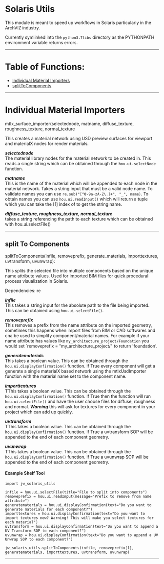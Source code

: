 # Solaris Utils

This module is meant to speed up workflows in Solaris particularly in the ArchVIZ industry.

Currently symlinked into the `python3.7libs` directory as the PYTHONPATH environment variable returns errors.

---

# Table of Functions:
- [Individual Material Importers](#IndividualMaterialImporters)
- [splitToComponents](#split_To_Components)

---

# Individual Material Importers

mtlx_surface_importer(selectednode, matname,  diffuse_texture, roughness_texture, normal_texture

This creates a material network using USD preview surfaces for viewport and materialX nodes for render materials. 

***selectednode***         
The material library nodes for the material network to be created in. This reads a single string which can be obtained through the `hou.ui.selectNode` function.

***matname***   
This is the name of the material which will be appended to each node in the material network. Takes a string input that must be a valid node name. To validate names you can use `re.sub("[^0-9a-zA-Z\.]+", "_", name)`. To obtain names you can use `hou.ui.readInput()` which will return a tuple which you can take the [1] index of to get the string name. 

***diffuse_texture, roughness_texture, normal_texture***    
takes a string referencing the path to each texture which can be obtained with hou.ui.selectFile() 

---

## split To Components

splitToComponents(infile, removeprefix, generate_materials, importtextures, uvtransform, uvunwrap):

This splits the selected file into multiple components based on the unique name attribute values. Used for imported BIM files for quick procedural process visualization in Solaris. 

Dependencies: re

***infile***             
This takes a string input for the absolute path to the file being imported. This can be obtained using `hou.ui.selectFile()`.

***removeprefix***            
This removes a prefix from the name attribute on the imported geometry, sometimes this happens when import files from BIM or CAD softwares and cna be used to simplify component/material names. For example if your name attribute has values like `my_architecture_project/Foundation` you would set `removeprefix = "my_architecture_project/" to return 'foundation'.

***generatematerials***                     
This takes a boolean value. This can be obtained through the `hou.ui.displayConfirmation()` function. If True every component will get a generate a single materialX based network using the mtlxUsdImporter function with the material name set to the component name. 

***importtextures***            
TThis takes a boolean value. This can be obtained through the `hou.ui.displayConfirmation()` function. If True then the function will run `hou.ui.selectFile()` and have the user choose files for diffuse, roughness and normal. ***Warning*** this will ask for textures for every component in your project which can add up quickly.

***uvtransform***           
TThis takes a boolean value. This can be obtained through the `hou.ui.displayConfirmation()` function. If True a uvtransform SOP will be appended to the end of each component geometry.

***uvunwrap***            
TThis takes a boolean value. This can be obtained through the `hou.ui.displayConfirmation()` function. If True a uvunwrap SOP will be appended to the end of each component geometry.

#### Example Shelf Tool
```
import jw_solaris_utils

infile = hou.ui.selectFile(title="File to split into components")
removeprefix = hou.ui.readInput(message="Prefix to remove from name attribute")
generatematerials = hou.ui.displayConfirmation(text="Do you want to generate materials for each component?")
importtextures = hou.ui.displayConfirmation(text="Do you want to import textures now? Warning! This will make you select textures for each material")
uvtransform = hou.ui.displayConfirmation(text="Do you want to append a UV Transform SOP to each component?")
uvunwrap = hou.ui.displayConfirmation(text="Do you want to append a UV Unwrap SOP to each component?")

jw_solaris_utils.splitToComponents(infile, removeprefix[1], generatematerials, importtextures, uvtransform, uvunwrap)
```
---
